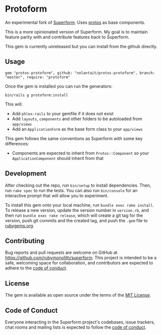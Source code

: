 # Protoform

An experimental fork of [Superform](https://github.com/rubymonolith/superform).
Uses [protos](https://github.com/inhouse-work/protos) as base components.

This is a more opinionated version of Superform. My goal is to maintain feature
parity with and contribute features back to Superform.

This gem is currently unreleased but you can install from the github directly.

## Usage

```
gem "protos-protoform", github: "nolantait/protos-protoform", branch: "master", require: "protoform"
```

Once the gem is installed you can run the generators:

```
bin/rails g protoform:install
```

This will:

- Add `phlex-rails` to your gemfile if it does not exist
- Add `layouts`, `components` and other folders to be autoloaded from `app/views`
- Add an `ApplicationForm` as the base form class to your `app/views`

This gem follows the same conventions as Superform with some key differences:

- Components are expected to inherit from `Protos::Component` so your
  `ApplicationComponent` should inherit from that

## Development

After checking out the repo, run `bin/setup` to install dependencies. Then, run
`rake spec` to run the tests. You can also run `bin/console` for an interactive
prompt that will allow you to experiment.

To install this gem onto your local machine, run `bundle exec rake install`. To
release a new version, update the version number in `version.rb`, and then run
`bundle exec rake release`, which will create a git tag for the version, push
git commits and the created tag, and push the `.gem` file to
[rubygems.org](https://rubygems.org).

## Contributing

Bug reports and pull requests are welcome on GitHub at
https://github.com/rubymonolith/superform. This project is intended to be
a safe, welcoming space for collaboration, and contributors are expected to
adhere to the [code of
conduct](https://github.com/rubymonolith/superform/blob/main/CODE_OF_CONDUCT.md).

## License

The gem is available as open source under the terms of the
[MIT License](https://opensource.org/licenses/MIT).

## Code of Conduct

Everyone interacting in the Superform project's codebases, issue trackers, chat
rooms and mailing lists is expected to follow the
[code of conduct](https://github.com/rubymonolith/superform/blob/main/CODE_OF_CONDUCT.md).
